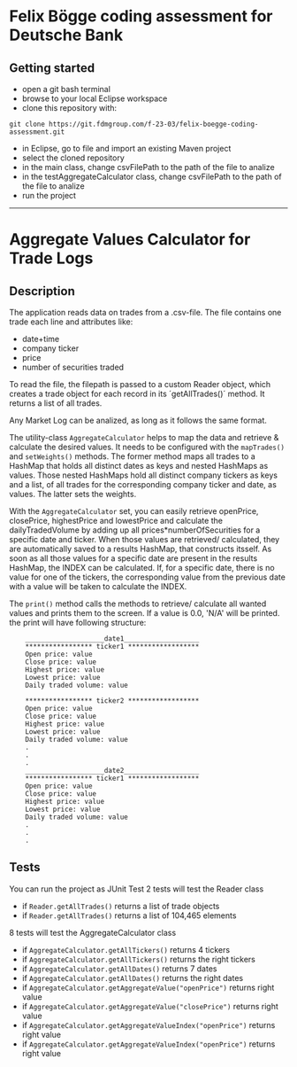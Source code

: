 # Felix Bögge coding assessment for Deutsche Bank 

## Getting started

- open a git bash terminal
- browse to your local Eclipse workspace
- clone this repository with:
```
git clone https://git.fdmgroup.com/f-23-03/felix-boegge-coding-assessment.git
```
- in Eclipse, go to file and import an existing Maven project
- select the cloned repository
- in the main class, change csvFilePath to the path of the file to analize
- in the testAggregateCalculator class, change csvFilePath to the path of the file to analize
- run the project

***

# Aggregate Values Calculator for Trade Logs

## Description
The application reads data on trades from a .csv-file.
The file contains one trade each line and attributes like:
- date+time
- company ticker
- price
- number of securities traded

To read the file, the filepath is passed to a custom Reader object, which creates
a trade object for each record in its ´getAllTrades()´ method. It returns a list of all trades.

Any Market Log can be analized, as long as it follows the same format.

The utility-class `AggregateCalculator` helps to map the data and retrieve & calculate the desired values.
It needs to be configured with the `mapTrades()` and `setWeights()` methods.
The former method maps all trades to a HashMap that holds all distinct dates
as keys and nested HashMaps as values. Those nested HashMaps hold all distinct company tickers as
keys and a list, of all trades for the corresponding company ticker and date, as values.
The latter sets the weights.

With the `AggregateCalculator` set, you can easily retrieve openPrice, closePrice, highestPrice and lowestPrice
and calculate the dailyTradedVolume by adding up all prices*numberOfSecurities for a specific date and ticker.
When those values are retrieved/ calculated, they are automatically saved to a results HashMap, that constructs
itsself.
As soon as all those values for a specific date are present in the results HashMap, the INDEX can be calculated.
If, for a specific date, there is no value for one of the tickers, the corresponding value from the previous
date with a value will be taken to calculate the INDEX.

The `print()` method calls the methods to retrieve/ calculate all wanted values and prints them to the screen.
If a value is 0.0, 'N/A' will be printed.
the print will have following structure:
		
		____________________date1___________________
		***************** ticker1 ******************
		Open price: value
		Close price: value
		Highest price: value
		Lowest price: value
		Daily traded volume: value
		
		***************** ticker2 ******************
		Open price: value
		Close price: value
		Highest price: value
		Lowest price: value
		Daily traded volume: value
		.
		.
		.
		____________________date2___________________
		***************** ticker1 ******************
		Open price: value
		Close price: value
		Highest price: value
		Lowest price: value
		Daily traded volume: value
		.
		.
		.

## Tests
You can run the project as JUnit Test
2 tests will test the Reader class

- if `Reader.getAllTrades()` returns a list of trade objects
- if `Reader.getAllTrades()` returns a list of 104,465 elements

8 tests will test the AggregateCalculator class

- if `AggregateCalculator.getAllTickers()` returns 4 tickers
- if `AggregateCalculator.getAllTickers()` returns the right tickers
- if `AggregateCalculator.getAllDates()` returns 7 dates
- if `AggregateCalculator.getAllDates()` returns the right dates
- if `AggregateCalculator.getAggregateValue("openPrice")` returns right value
- if `AggregateCalculator.getAggregateValue("closePrice")` returns right value
- if `AggregateCalculator.getAggregateValueIndex("openPrice")` returns right value
- if `AggregateCalculator.getAggregateValueIndex("openPrice")` returns right value